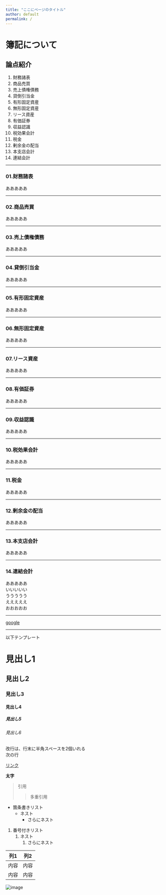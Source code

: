 ```yaml
---
title: "ここにページのタイトル"
author: default
permalink: /
---
```


# 簿記について

## 論点紹介
1. 財務諸表
2. 商品売買
3. 売上債権債務
4. 貸倒引当金
5. 有形固定資産
6. 無形固定資産
7. リース資産
8. 有価証券
9. 収益認識
10. 税効果会計
11. 税金
12. 剰余金の配当
13. 本支店会計
14. 連結会計
---

### 01.財務諸表  
あああああ

---

### 02.商品売買  
あああああ

---

### 03.売上債権債務
あああああ

---

### 04.貸倒引当金
あああああ

---

### 05.有形固定資産
あああああ

---

### 06.無形固定資産
あああああ

---

### 07.リース資産
あああああ

---

### 08.有価証券
あああああ

---

### 09.収益認識
あああああ

---

### 10.税効果会計
あああああ

---

### 11.税金
あああああ

---

### 12.剰余金の配当
あああああ

---

### 13.本支店会計
あああああ

---

### 14.連結会計
あああああ  
いいいいい  
ううううう  
えええええ  
おおおおお

---

[google](https://www.google.com/?hl=ja)



---

以下テンプレート

# 見出し1
## 見出し2
### 見出し3
#### 見出し4
##### 見出し5
###### 見出し6

改行は、行末に半角スペースを2個いれる  
次の行

[リンク](https://www.google.co.jp/)

**太字**

> 引用
>> 多重引用


- 箇条書きリスト
  - ネスト
    - さらにネスト


1. 番号付きリスト
   1. ネスト
      1. さらにネスト

  
| 列1  | 列2  |
|-----|-----|
| 内容  | 内容  |
| 内容  | 内容  |

![image](/220422_GitHubPages/assets/images/logo-150.png)
